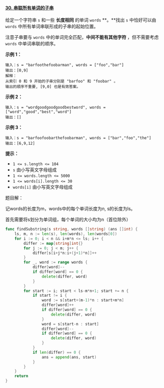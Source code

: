 #### [30. 串联所有单词的子串](https://leetcode.cn/problems/substring-with-concatenation-of-all-words/)



给定一个字符串 `s` 和一些 **长度相同** 的单词 `words` **。**找出 `s` 中恰好可以由 `words` 中所有单词串联形成的子串的起始位置。

注意子串要与 `words` 中的单词完全匹配，**中间不能有其他字符** ，但不需要考虑 `words` 中单词串联的顺序。

 

**示例 1：**

```
输入：s = "barfoothefoobarman", words = ["foo","bar"]
输出：[0,9]
解释：
从索引 0 和 9 开始的子串分别是 "barfoo" 和 "foobar" 。
输出的顺序不重要, [9,0] 也是有效答案。
```

**示例 2：**

```
输入：s = "wordgoodgoodgoodbestword", words = ["word","good","best","word"]
输出：[]
```

**示例 3：**

```
输入：s = "barfoofoobarthefoobarman", words = ["bar","foo","the"]
输出：[6,9,12]
```

 

**提示：**

- `1 <= s.length <= 104`
- `s` 由小写英文字母组成
- `1 <= words.length <= 5000`
- `1 <= words[i].length <= 30`
- `words[i]` 由小写英文字母组成



题目解：

记words的长度为m，words中的每个单词长度为n, s的长度为ls。

首先需要将s划分为单词组，每个单词的大小均为n（首位除外）



```go
func findSubstring(s string, words []string) (ans []int) {
    ls, m, n := len(s), len(words), len(words[0])
    for i := 0; i < n && i+m*n <= ls; i++ {
        differ := map[string]int{}
        for j := 0; j < m; j++ {
            differ[s[i+j*n:i+(j+1)*n]]++
        }
        for _, word := range words {
            differ[word]--
            if differ[word] == 0 {
                delete(differ, word)
            }
        }
        for start := i; start < ls-m*n+1; start += n {
            if start != i {
                word := s[start+(m-1)*n : start+m*n]
                differ[word]++
                if differ[word] == 0 {
                    delete(differ, word)
                }
                word = s[start-n : start]
                differ[word]--
                if differ[word] == 0 {
                    delete(differ, word)
                }
            }
            if len(differ) == 0 {
                ans = append(ans, start)
            }
        }
    }
    return
}
```